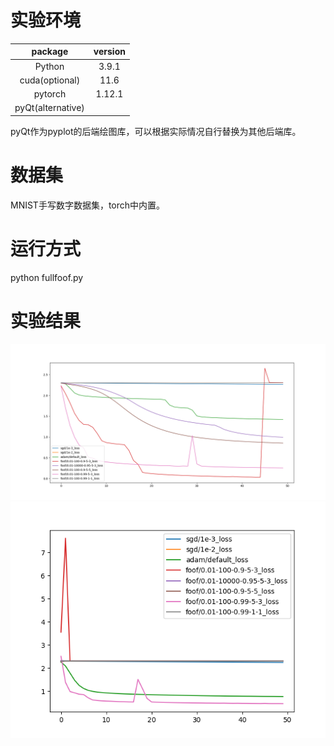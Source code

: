 # 实验环境
| package | version |
| :-----: | :-----: |
| Python | 3.9.1 |
| cuda(optional) | 11.6 |
| pytorch | 1.12.1 |
| pyQt(alternative) | |

pyQt作为pyplot的后端绘图库，可以根据实际情况自行替换为其他后端库。
# 数据集
MNIST手写数字数据集，torch中内置。
# 运行方式
python fullfoof.py
# 实验结果
![对比试验1](test1.png "实验1")  
![对比试验2](test2.png "实验2")